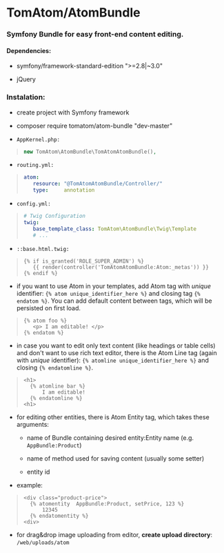 # __TomAtom/AtomBundle__

### __Symfony__ Bundle for easy __front-end content editing.__


#### Dependencies:

* symfony/framework-standard-edition ">=2.8|~3.0"
 
* jQuery


### Instalation:

* create project with Symfony framework

* composer require tomatom/atom-bundle "dev-master"

* `AppKernel.php:`
>```php
>new TomAtom\AtomBundle\TomAtomAtomBundle(),
>```

* `routing.yml:`
>```yml
>atom:
>    resource: "@TomAtomAtomBundle/Controller/"
>    type:     annotation
>```

* `config.yml:`
>```yml
># Twig Configuration
>twig:
>    base_template_class: TomAtom\AtomBundle\Twig\Template
>    # ...
>```

* `::base.html.twig:`
>```twig
>{% if is_granted('ROLE_SUPER_ADMIN') %}
>    {{ render(controller('TomAtomAtomBundle:Atom:_metas')) }}
>{% endif %}
>```

* if you want to use Atom in your templates, add Atom tag with _unique_ identifier: `{% atom unique_identifier_here %}`
    and closing tag `{% endatom %}`. You can add default content between tags, which will be persisted on first load.
>```twig
>{% atom foo %}
>    <p> I am editable! </p>
>{% endatom %}
>```

* in case you want to edit only text content (like headings or table cells) and don't want to use rich text editor,
 there is the Atom Line tag (again with _unique_ identifier): `{% atomline unique_identifier_here %}` and closing `{% endatomline %}`.
>```twig
><h1>
>   {% atomline bar %}
>       I am editable!
>   {% endatomline %}
><h1>
>```

* for editing other entities, there is Atom Entity tag, which takes these arguments:

    * name of Bundle containing desired entity:Entity name (e.g. `AppBundle:Product`)

    * name of method used for saving content (usually some setter)

    * entity id
    
* example:
>```twig
><div class="product-price">
>   {% atomentity  AppBundle:Product, setPrice, 123 %}
>       12345
>   {% endatomentity %}
><div>
>```

* for drag&drop image uploading from editor, __create upload directory__: `/web/uploads/atom`